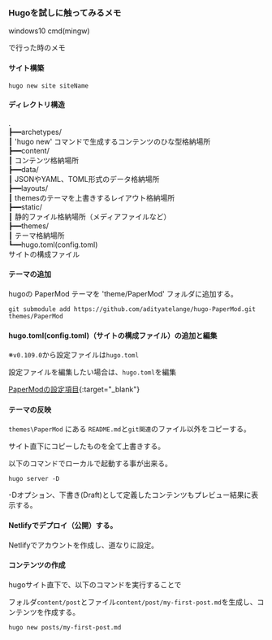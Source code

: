 ### Hugoを試しに触ってみるメモ

windows10
cmd(mingw)

で行った時のメモ

#### サイト構築

```
hugo new site siteName
```

#### ディレクトリ構造

.<br>
┣━━archetypes/<br>
┃       'hugo new' コマンドで生成するコンテンツのひな型格納場所<br>
┣━━content/<br>
┃       コンテンツ格納場所<br>
┣━━data/<br>
┃       JSONやYAML、TOML形式のデータ格納場所<br>
┣━━layouts/<br>
┃       themesのテーマを上書きするレイアウト格納場所<br>
┣━━static/<br>
┃       静的ファイル格納場所（メディアファイルなど）<br>
┣━━themes/<br>
┃       テーマ格納場所<br>
┗━━hugo.toml(config.toml)<br>
サイトの構成ファイル<br>

<!--
┣ ┠ ┝ ├
┫ ┨ ┥ ┤
│ ┃
─ ━
┌ ┏ ┓ ┐
└ ┗ ┛ ┘
-->

#### テーマの追加

hugoの PaperMod テーマを 'theme/PaperMod' フォルダに追加する。

```
git submodule add https://github.com/adityatelange/hugo-PaperMod.git themes/PaperMod
```

#### hugo.toml(config.toml)（サイトの構成ファイル）の追加と編集

※`v0.109.0`から設定ファイルは`hugo.toml`

設定ファイルを編集したい場合は、`hugo.toml`を編集

[PaperModの設定項目](https://github.com/adityatelange/hugo-PaperMod/wiki/Features "PaperMod-wiki"){:target="_blank"}

#### テーマの反映

`themes\PaperMod` にある `README.md`と`git関連`のファイル以外をコピーする。

サイト直下にコピーしたものを全て上書きする。

以下のコマンドでローカルで起動する事が出来る。

```
hugo server -D
```

-Dオプション、下書き(Draft)として定義したコンテンツもプレビュー結果に表示する。

#### Netlifyでデプロイ（公開）する。

Netlifyでアカウントを作成し、道なりに設定。

#### コンテンツの作成

hugoサイト直下で、以下のコマンドを実行することで

フォルダ`content/post`とファイル`content/post/my-first-post.md`を生成し、コンテンツを作成する。

```
hugo new posts/my-first-post.md
```